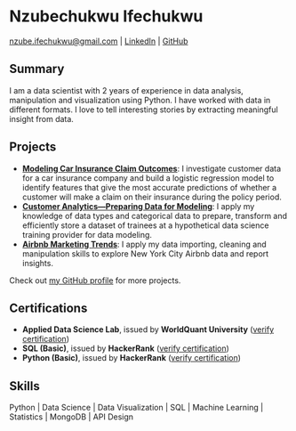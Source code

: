# Nzubechukwu Ifechukwu

nzube.ifechukwu@gmail.com | [LinkedIn](https://www.linkedin.com/in/nzubeifechukwu/) | [GitHub](https://github.com/nzubeifechukwu)

## Summary

I am a data scientist with 2 years of experience in data analysis, manipulation and visualization using Python. I have worked with data in different formats. I love to tell interesting stories by extracting meaningful insight from data.

## Projects

- **[Modeling Car Insurance Claim Outcomes](https://github.com/nzubeifechukwu/car-insurance-claim-outcomes)**: I investigate customer data for a car insurance company and build a logistic regression model to identify features that give the most accurate predictions of whether a customer will make a claim on their insurance during the policy period.
- **[Customer Analytics—Preparing Data for Modeling](https://github.com/nzubeifechukwu/customer-analytics)**: I apply my knowledge of data types and categorical data to prepare, transform and efficiently store a dataset of trainees at a hypothetical data science training provider for data modeling.
- **[Airbnb Marketing Trends](https://github.com/nzubeifechukwu/airbnb-market-trends)**: I apply my data importing, cleaning and manipulation skills to explore New York City Airbnb data and report insights.

Check out [my GitHub profile](https://github.com/nzubeifechukwu) for more projects.

## Certifications

- **Applied Data Science Lab**, issued by **WorldQuant University** ([verify certification](https://www.credly.com/badges/6aee2256-410d-4dae-96ae-033e8d86e8b5))
- **SQL (Basic)**, issued by **HackerRank** ([verify certification](https://www.hackerrank.com/certificates/dd4aff6bf143))
- **Python (Basic)**, issued by **HackerRank** ([verify certification](https://www.hackerrank.com/certificates/5f1f044488c0))

## Skills

Python | Data Science | Data Visualization | SQL | Machine Learning | Statistics | MongoDB | API Design

